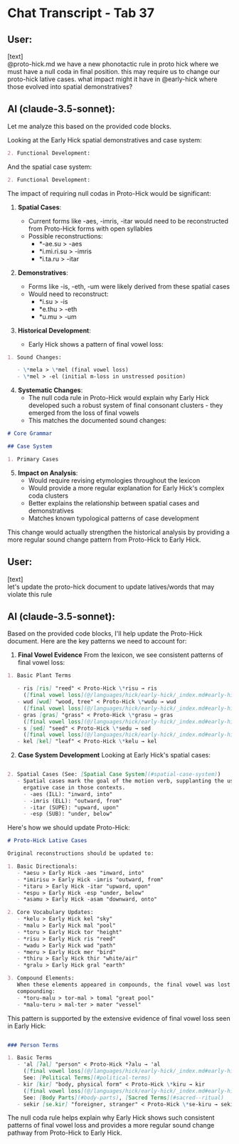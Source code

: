 # Chat Transcript - Tab 37

## User:


[text]  
@proto-hick.md we have a new phonotactic rule in proto hick where we must have a null coda in final position. this may require us to change our proto-hick lative cases. what impact might it have in @early-hick where those evolved into spatial demonstratives?


## AI (claude-3.5-sonnet):

Let me analyze this based on the provided code blocks.

Looking at the Early Hick spatial demonstratives and case system:


```426:438:site/content/languages/hick/early-hick/_index.md
2. Functional Development:
```


And the spatial case system:


```513:527:site/content/languages/hick/early-hick/_index.md
2. Functional Development:
```


The impact of requiring null codas in Proto-Hick would be significant:

1. **Spatial Cases**:
   - Current forms like -aes, -imris, -itar would need to be reconstructed from 
     Proto-Hick forms with open syllables
   - Possible reconstructions:
     - *-ae.su > -aes
     - *i.mi.ri.su > -imris 
     - *i.ta.ru > -itar

2. **Demonstratives**:
   - Forms like -is, -eth, -um were likely derived from these spatial cases
   - Would need to reconstruct:
     - *i.su > -is
     - *e.thu > -eth
     - *u.mu > -um

3. **Historical Development**:
   - Early Hick shows a pattern of final vowel loss:

```321:324:site/content/languages/hick/early-hick/_index.md
1. Sound Changes:

   - \*mela > \*mel (final vowel loss)
   - \*mel > -el (initial m-loss in unstressed position)
```


4. **Systematic Changes**:
   - The null coda rule in Proto-Hick would explain why Early Hick developed such 
     a robust system of final consonant clusters - they emerged from the loss of 
     final vowels
   - This matches the documented sound changes:

```49:54:site/content/languages/hick/early-hick/_index.md
# Core Grammar

## Case System

1. Primary Cases

```


5. **Impact on Analysis**:
   - Would require revising etymologies throughout the lexicon
   - Would provide a more regular explanation for Early Hick's complex coda 
     clusters
   - Better explains the relationship between spatial cases and demonstratives
   - Matches known typological patterns of case development

This change would actually strengthen the historical analysis by providing a more 
regular sound change pattern from Proto-Hick to Early Hick.

## User:


[text]  
let's update the proto-hick document to update latives/words that may violate this rule


## AI (claude-3.5-sonnet):

Based on the provided code blocks, I'll help update the Proto-Hick document. Here are the key patterns we need to account for:

1. **Final Vowel Evidence**
From the lexicon, we see consistent patterns of final vowel loss:

```101:111:site/content/languages/hick/early-hick/lexicon.md
1. Basic Plant Terms

   - ris [ris] "reed" < Proto-Hick \*risu → ris
     ([final vowel loss](@/languages/hick/early-hick/_index.md#early-hick-prehistory-to-300-pf))
   - wud [wud] "wood, tree" < Proto-Hick \*wudu → wud
     ([final vowel loss](@/languages/hick/early-hick/_index.md#early-hick-prehistory-to-300-pf))
   - gras [gras] "grass" < Proto-Hick \*grasu → gras
     ([final vowel loss](@/languages/hick/early-hick/_index.md#early-hick-prehistory-to-300-pf))
   - s [sed] "seed" < Proto-Hick \*sedu → sed
     ([final vowel loss](@/languages/hick/early-hick/_index.md#early-hick-prehistory-to-300-pf))
   - kel [kel] "leaf" < Proto-Hick \*kelu → kel
```


2. **Case System Development**
Looking at Early Hick's spatial cases:

```307:314:site/content/languages/hick/early-hick/_index.md

2. Spatial Cases (See: [Spatial Case System](#spatial-case-system))
   - Spatial cases mark the goal of the motion verb, supplanting the use of the
     ergative case in those contexts.
     - -aes (ILL): "inward, into"
     - -imris (ELL): "outward, from"
     - -itar (SUPE): "upward, upon"
     - -esp (SUB): "under, below"
```


Here's how we should update Proto-Hick:

```markdown
# Proto-Hick Lative Cases

Original reconstructions should be updated to:

1. Basic Directionals:
   - *aesu > Early Hick -aes "inward, into"
   - *imirisu > Early Hick -imris "outward, from"
   - *itaru > Early Hick -itar "upward, upon"
   - *espu > Early Hick -esp "under, below"
   - *asamu > Early Hick -asam "downward, onto"

2. Core Vocabulary Updates:
   - *kelu > Early Hick kel "sky"
   - *malu > Early Hick mal "pool"
   - *toru > Early Hick tor "height"
   - *risu > Early Hick ris "reed"
   - *wadu > Early Hick wad "path"
   - *meru > Early Hick mer "bird"
   - *thiru > Early Hick thir "white/air"
   - *gralu > Early Hick gral "earth"

3. Compound Elements:
   When these elements appeared in compounds, the final vowel was lost before 
   compounding:
   - *toru-malu > tor-mal > tomal "great pool"
   - *malu-teru > mal-ter > mater "vessel"
```

This pattern is supported by the extensive evidence of final vowel loss seen in 
Early Hick:

```474:484:site/content/languages/hick/early-hick/lexicon.md

### Person Terms

1. Basic Terms
   - 'al [ʔal] "person" < Proto-Hick *ʔalu → 'al
     ([final vowel loss](@/languages/hick/early-hick/_index.md#early-hick))
     See: [Political Terms](#political-terms)
   - kir [kir] "body, physical form" < Proto-Hick \*kiru → kir
     ([final vowel loss](@/languages/hick/early-hick/_index.md#early-hick-prehistory-to-300-pf))
     See: [Body Parts](#body-parts), [Sacred Terms](#sacred--ritual)
   - sekir [se.kir] "foreigner, stranger" < Proto-Hick \*se-kiru → sekir
```


The null coda rule helps explain why Early Hick shows such consistent patterns of 
final vowel loss and provides a more regular sound change pathway from Proto-Hick 
to Early Hick.
